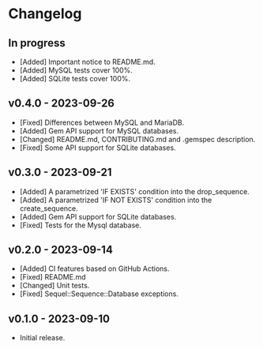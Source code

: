# Changelog

<!--
Prefix your message with one of the following:

- [Added] for new features.
- [Changed] for changes in existing functionality.
- [Deprecated] for soon-to-be removed features.
- [Removed] for now removed features.
- [Fixed] for any bug fixes.
- [Security] in case of vulnerabilities.
-->

## In progress

- [Added] Important notice to README.md.
- [Added] MySQL tests cover 100%.
- [Added] SQLite tests cover 100%.

## v0.4.0 - 2023-09-26

- [Fixed] Differences between MySQL and MariaDB.
- [Added] Gem API support for MySQL databases.
- [Changed] README.md, CONTRIBUTING.md and .gemspec description.
- [Fixed] Some API support for SQLite databases.

## v0.3.0 - 2023-09-21

- [Added] A parametrized 'IF EXISTS' condition into the drop_sequence.
- [Added] A parametrized 'IF NOT EXISTS' condition into the create_sequence.
- [Added] Gem API support for SQLite databases.
- [Fixed] Tests for the Mysql database.

## v0.2.0 - 2023-09-14

- [Added] CI features based on GitHub Actions.
- [Fixed] README.md
- [Changed] Unit tests.
- [Fixed] Sequel::Sequence::Database exceptions.

## v0.1.0 - 2023-09-10

- Initial release.
